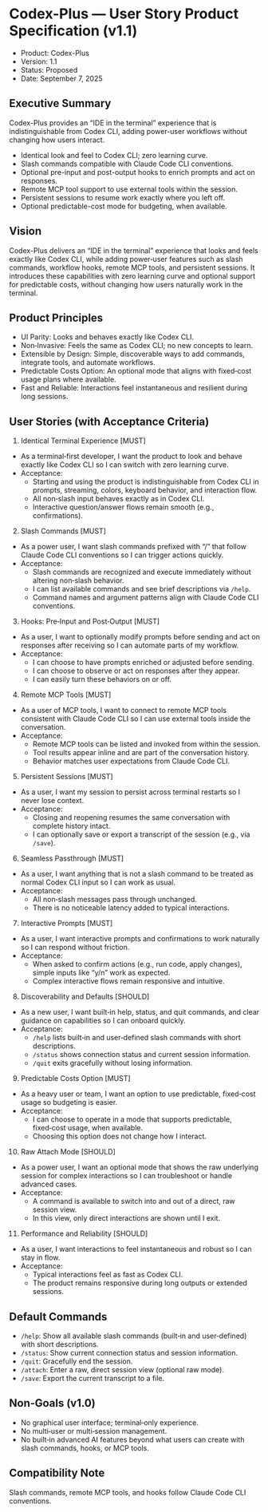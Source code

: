 # Codex-Plus — User Story Product Specification (v1.1)

- Product: Codex-Plus
- Version: 1.1
- Status: Proposed
- Date: September 7, 2025

## Executive Summary

Codex-Plus provides an “IDE in the terminal” experience that is indistinguishable from Codex CLI, adding power-user workflows without changing how users interact.

- Identical look and feel to Codex CLI; zero learning curve.
- Slash commands compatible with Claude Code CLI conventions.
- Optional pre-input and post-output hooks to enrich prompts and act on responses.
- Remote MCP tool support to use external tools within the session.
- Persistent sessions to resume work exactly where you left off.
- Optional predictable-cost mode for budgeting, when available.

## Vision

Codex-Plus delivers an “IDE in the terminal” experience that looks and feels exactly like Codex CLI, while adding power‑user features such as slash commands, workflow hooks, remote MCP tools, and persistent sessions. It introduces these capabilities with zero learning curve and optional support for predictable costs, without changing how users naturally work in the terminal.

## Product Principles

- UI Parity: Looks and behaves exactly like Codex CLI.
- Non‑Invasive: Feels the same as Codex CLI; no new concepts to learn.
- Extensible by Design: Simple, discoverable ways to add commands, integrate tools, and automate workflows.
- Predictable Costs Option: An optional mode that aligns with fixed‑cost usage plans where available.
- Fast and Reliable: Interactions feel instantaneous and resilient during long sessions.

## User Stories (with Acceptance Criteria)

1) Identical Terminal Experience [MUST]

- As a terminal‑first developer, I want the product to look and behave exactly like Codex CLI so I can switch with zero learning curve.
- Acceptance:
  - Starting and using the product is indistinguishable from Codex CLI in prompts, streaming, colors, keyboard behavior, and interaction flow.
  - All non‑slash input behaves exactly as in Codex CLI.
  - Interactive question/answer flows remain smooth (e.g., confirmations).

2) Slash Commands [MUST]

- As a power user, I want slash commands prefixed with “/” that follow Claude Code CLI conventions so I can trigger actions quickly.
- Acceptance:
  - Slash commands are recognized and execute immediately without altering non‑slash behavior.
  - I can list available commands and see brief descriptions via `/help`.
  - Command names and argument patterns align with Claude Code CLI conventions.

3) Hooks: Pre‑Input and Post‑Output [MUST]

- As a user, I want to optionally modify prompts before sending and act on responses after receiving so I can automate parts of my workflow.
- Acceptance:
  - I can choose to have prompts enriched or adjusted before sending.
  - I can choose to observe or act on responses after they appear.
  - I can easily turn these behaviors on or off.

4) Remote MCP Tools [MUST]

- As a user of MCP tools, I want to connect to remote MCP tools consistent with Claude Code CLI so I can use external tools inside the conversation.
- Acceptance:
  - Remote MCP tools can be listed and invoked from within the session.
  - Tool results appear inline and are part of the conversation history.
  - Behavior matches user expectations from Claude Code CLI.

5) Persistent Sessions [MUST]

- As a user, I want my session to persist across terminal restarts so I never lose context.
- Acceptance:
  - Closing and reopening resumes the same conversation with complete history intact.
  - I can optionally save or export a transcript of the session (e.g., via `/save`).

6) Seamless Passthrough [MUST]

- As a user, I want anything that is not a slash command to be treated as normal Codex CLI input so I can work as usual.
- Acceptance:
  - All non‑slash messages pass through unchanged.
  - There is no noticeable latency added to typical interactions.

7) Interactive Prompts [MUST]

- As a user, I want interactive prompts and confirmations to work naturally so I can respond without friction.
- Acceptance:
  - When asked to confirm actions (e.g., run code, apply changes), simple inputs like “y/n” work as expected.
  - Complex interactive flows remain responsive and intuitive.

8) Discoverability and Defaults [SHOULD]

- As a new user, I want built‑in help, status, and quit commands, and clear guidance on capabilities so I can onboard quickly.
- Acceptance:
  - `/help` lists built‑in and user‑defined slash commands with short descriptions.
  - `/status` shows connection status and current session information.
  - `/quit` exits gracefully without losing information.

9) Predictable Costs Option [MUST]

- As a heavy user or team, I want an option to use predictable, fixed‑cost usage so budgeting is easier.
- Acceptance:
  - I can choose to operate in a mode that supports predictable, fixed‑cost usage, when available.
  - Choosing this option does not change how I interact.

10) Raw Attach Mode [SHOULD]

- As a power user, I want an optional mode that shows the raw underlying session for complex interactions so I can troubleshoot or handle advanced cases.
- Acceptance:
  - A command is available to switch into and out of a direct, raw session view.
  - In this view, only direct interactions are shown until I exit.

11) Performance and Reliability [SHOULD]

- As a user, I want interactions to feel instantaneous and robust so I can stay in flow.
- Acceptance:
  - Typical interactions feel as fast as Codex CLI.
  - The product remains responsive during long outputs or extended sessions.

## Default Commands

- `/help`: Show all available slash commands (built‑in and user‑defined) with short descriptions.
- `/status`: Show current connection status and session information.
- `/quit`: Gracefully end the session.
- `/attach`: Enter a raw, direct session view (optional raw mode).
- `/save`: Export the current transcript to a file.

## Non‑Goals (v1.0)

- No graphical user interface; terminal‑only experience.
- No multi‑user or multi‑session management.
- No built‑in advanced AI features beyond what users can create with slash commands, hooks, or MCP tools.

## Compatibility Note

Slash commands, remote MCP tools, and hooks follow Claude Code CLI conventions.
